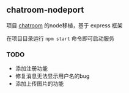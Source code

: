 ## chatroom-nodeport

项目 [chatroom](https://github.com/Dreamersseve/chatroom/tree/master) 的node移植，基于 express 框架

在项目目录运行 `npm start` 命令即可启动服务

### TODO
* 添加注册功能
* 修复消息无法显示用户名的bug
* 添加上传图片的功能